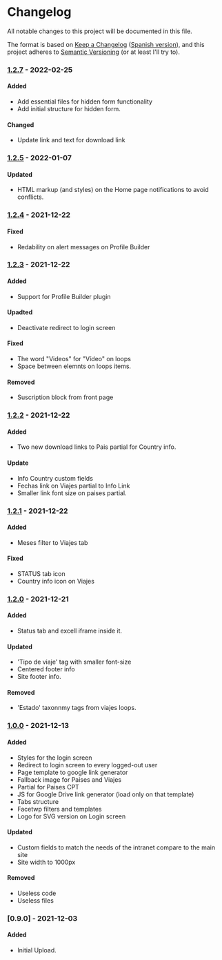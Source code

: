 # Changelog

All notable changes to this project will be documented in this file.

The format is based on [Keep a Changelog](https://keepachangelog.com/en/1.0.0/) ([Spanish version](https://keepachangelog.com/es-ES/1.0.0/)),
and this project adheres to [Semantic Versioning](https://semver.org/spec/v2.0.0.html) (or at least I'll try to).

### [1.2.7](https://github.com/LuisColome/intrarift/releases/tag/v1.2.7) - 2022-02-25

#### Added

-   Add essential files for hidden form functionality
-   Add initial structure for hidden form.

#### Changed

-   Update link and text for download link

### [1.2.5](https://github.com/LuisColome/intrarift/releases/tag/v1.2.5) - 2022-01-07

#### Updated

-   HTML markup (and styles) on the Home page notifications to avoid conflicts.

### [1.2.4](https://github.com/LuisColome/intrarift/releases/tag/v1.2.4) - 2021-12-22

#### Fixed

-   Redability on alert messages on Profile Builder

### [1.2.3](https://github.com/LuisColome/intrarift/releases/tag/v1.2.3) - 2021-12-22

#### Added

-   Support for Profile Builder plugin

#### Upadted

-   Deactivate redirect to login screen

#### Fixed

-   The word "Videos" for "Vídeo" on loops
-   Space between elemnts on loops items.

#### Removed

-   Suscription block from front page

### [1.2.2](https://github.com/LuisColome/intrarift/releases/tag/v1.2.2) - 2021-12-22

#### Added

-   Two new download links to Pais partial for Country info.

#### Update

-   Info Country custom fields
-   Fechas link on Viajes partial to Info Link
-   Smaller link font size on paises partial.

### [1.2.1](https://github.com/LuisColome/intrarift/releases/tag/v1.2.1) - 2021-12-22

#### Added

-   Meses filter to Viajes tab

#### Fixed

-   STATUS tab icon
-   Country info icon on Viajes

### [1.2.0](https://github.com/LuisColome/intrarift/releases/tag/v1.2.0) - 2021-12-21

#### Added

-   Status tab and excell iframe inside it.

#### Updated

-   'Tipo de viaje' tag with smaller font-size
-   Centered footer info
-   Site footer info.

#### Removed

-   'Estado' taxonnmy tags from viajes loops.

### [1.0.0](https://github.com/LuisColome/intrarift/releases/tag/v1.0.0) - 2021-12-13

#### Added

-   Styles for the login screen
-   Redirect to login screen to every logged-out user
-   Page template to google link generator
-   Fallback image for Paises and Viajes
-   Partial for Paises CPT
-   JS for Google Drive link generator (load only on that template)
-   Tabs structure
-   Facetwp filters and templates
-   Logo for SVG version on Login screen

#### Updated

-   Custom fields to match the needs of the intranet compare to the main site
-   Site width to 1000px

#### Removed

-   Useless code
-   Useless files

### [0.9.0] - 2021-12-03

#### Added

-   Initial Upload.
